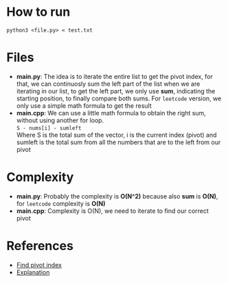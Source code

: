 
# How to run

`python3 <file.py> < test.txt`

# Files

- **main.py**: The idea is to iterate the entire list to get the pivot index, for that, we can continuosly sum the left part of the list when we are iterating in our list, to get the left part, we only use **sum**, indicating the starting position, to finally compare both sums. For `leetcode` version, we only use a simple math formula to get the result
- **main.cpp**: We can use a little math formula to obtain the right sum, without using another for loop. </br>
`S - nums[i] - sumleft` </br>
Where S is the total sum of the vector, i is the current index (pivot) and sumleft is the total sum from all the numbers that are to the left from our pivot

# Complexity

- **main.py**: Probably the complexity is **O(N^2)** because also **sum** is **O(N)**, for `leetcode` complexity is **O(N)**
- **main.cpp**: Complexity is O(N), we need to iterate to find our correct pivot </br>

# References 

- [Find pivot index](https://leetcode.com/problems/find-pivot-index/description/)
- [Explanation](https://leetcode.com/problems/find-pivot-index/solutions/109255/short-python-o-n-time-o-1-space-with-explanation/)